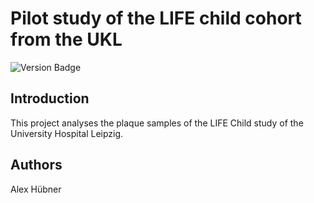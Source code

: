 # Pilot study of the LIFE child cohort from the UKL

![Version Badge](https://img.shields.io/badge/Version-0.1-brightgreen?style=for-the-badge)

## Introduction

This project analyses the plaque samples of the LIFE Child study of the University Hospital Leipzig.

## Authors

Alex Hübner
